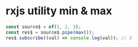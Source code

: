 # rxjs utility min & max

```js
const source$ = of(1, 2, 3);
const res$ = source$.pipe(max());
res$.subscribe((val) => console.log(val)); // 3
```
